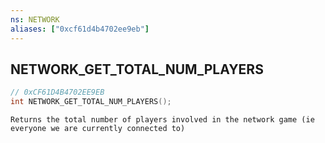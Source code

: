 ```yaml
---
ns: NETWORK
aliases: ["0xcf61d4b4702ee9eb"]
---
```

## NETWORK_GET_TOTAL_NUM_PLAYERS

```c
// 0xCF61D4B4702EE9EB
int NETWORK_GET_TOTAL_NUM_PLAYERS();
```

```
Returns the total number of players involved in the network game (ie everyone we are currently connected to)
```
